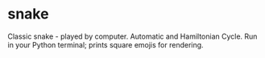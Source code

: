 # snake
Classic snake - played by computer. Automatic and Hamiltonian Cycle.
Run in your Python terminal; prints square emojis for rendering.
